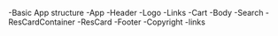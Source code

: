 -Basic App structure
-App
-Header
-Logo
-Links
-Cart
-Body
-Search
-ResCardContainer
-ResCard
-Footer
-Copyright
-links

